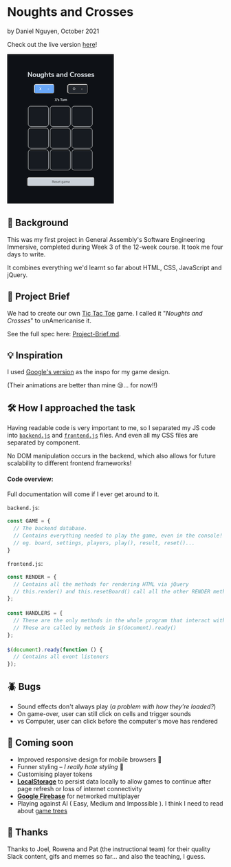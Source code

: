 # Noughts and Crosses

by Daniel Nguyen, October 2021

Check out the live version [here](https://cheddachedda.github.io/noughts-and-crosses/)!

![screenshot](assets/images/screenshot.png)

## 📖 Background

This was my first project in General Assembly's Software Engineering Immersive, completed during Week 3 of the 12-week course. It took me four days to write.

It combines everything we'd learnt so far about HTML, CSS, JavaScript and jQuery.

## 🎯 Project Brief

We had to create our own [Tic Tac Toe](https://en.wikipedia.org/wiki/Tic-tac-toe) game. I called it "*Noughts and Crosses*" to unAmericanise it.

See the full spec here: [Project-Brief.md](Project-Brief.md).

## 💡 Inspiration

I used [Google's version](https://g.co/kgs/ynZh3M) as the inspo for my game design.

(Their animations are better than mine 😢... for now!!)

## 🛠 How I approached the task

Having readable code is very important to me, so I separated my JS code into [`backend.js`](js/backend.js) and [`frontend.js`](js/frontend.js) files. And even all my CSS files are separated by component.

No DOM manipulation occurs in the backend, which also allows for future scalability to different frontend frameworks!

#### Code overview:

Full documentation will come if I ever get around to it.

`backend.js`:
```JavaScript
const GAME = {
  // The backend database.
  // Contains everything needed to play the game, even in the console!
  // eg. board, settings, players, play(), result, reset()...
}
```

`frontend.js`:
```JavaScript
const RENDER = {
  // Contains all the methods for rendering HTML via jQuery
  // this.render() and this.resetBoard() call all the other RENDER methods
};

const HANDLERS = {
  // These are the only methods in the whole program that interact with both backend.js and frontend.js
  // These are called by methods in $(document).ready()
};

$(document).ready(function () {
  // Contains all event listeners
});
```

## 🪲 Bugs

* Sound effects don't always play (*a problem with how they're loaded?*)
* On game-over, user can still click on cells and trigger sounds
* vs Computer, user can click before the computer's move has rendered

## 🙏 Coming soon

* Improved responsive design for mobile browsers 📱
* Funner styling – *I really hate styling* 🤮
* Customising player tokens
* [**LocalStorage**](https://www.firebase.com/) to persist data locally to allow games to continue after page refresh or loss of internet connectivity
* [**Google Firebase**](https://www.firebase.com/) for networked multiplayer
* Playing against AI ( Easy, Medium and Impossible ). I think I need to read about [game trees](https://en.wikipedia.org/wiki/Game_tree)

## 🍻 Thanks

Thanks to Joel, Rowena and Pat (the instructional team) for their quality Slack content, gifs and memes so far... and also the teaching, I guess.

